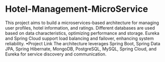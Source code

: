 # Hotel-Management-MicroService

This project aims to build a microservices-based architecture for
managing user profiles, hotel information, and ratings. Different
databases are used based on data characteristics, optimizing
performance and storage. Eureka and Spring Cloud support load
balancing and failover, enhancing system reliability.
•Project Link
The architecture leverages Spring Boot, Spring Data JPA,
Spring Hibernate, MongoDB, PostgreSQL, MySQL, Spring
Cloud, and Eureka for service discovery and
communication.
